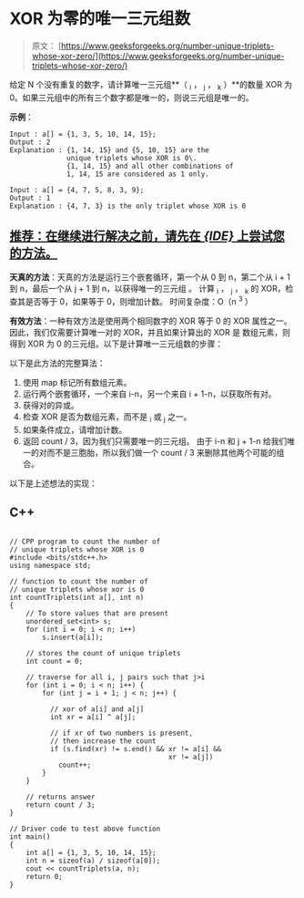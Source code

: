# XOR 为零的唯一三元组数

> 原文： [https://www.geeksforgeeks.org/number-unique-triplets-whose-xor-zero/](https://www.geeksforgeeks.org/number-unique-triplets-whose-xor-zero/)

给定 N 个没有重复的数字，请计算唯一三元组**（ <sub>i</sub> ， <sub>j</sub> ， <sub>k</sub> ）**的数量 XOR 为 0。如果三元组中的所有三个数字都是唯一的，则说三元组是唯一的。

**示例**：

```
Input : a[] = {1, 3, 5, 10, 14, 15};
Output : 2 
Explanation : {1, 14, 15} and {5, 10, 15} are the 
              unique triplets whose XOR is 0\. 
              {1, 14, 15} and all other combinations of 
              1, 14, 15 are considered as 1 only.

Input : a[] = {4, 7, 5, 8, 3, 9};
Output : 1
Explanation : {4, 7, 3} is the only triplet whose XOR is 0 

```

## [推荐：在继续进行解决之前，请先在 ***<u>{IDE}</u>*** 上尝试您的方法。](https://ide.geeksforgeeks.org/)

**天真的方法**：天真的方法是运行三个嵌套循环，第一个从 0 到 n，第二个从 i + 1 到 n，最后一个从 j + 1 到 n，以获得唯一的三元组 。 计算 <sub>i</sub> ， <sub>j</sub> ， <sub>k</sub> 的 XOR，检查其是否等于 0，如果等于 0，则增加计数。
时间复杂度：O（n <sup>3</sup> ）

**有效方法**：一种有效方法是使用两个相同数字的 XOR 等于 0 的 XOR 属性之一。因此，我们仅需要计算唯一对的 XOR，并且如果计算出的 XOR 是 数组元素，则得到 XOR 为 0 的三元组。以下是计算唯一三元组数的步骤：

以下是此方法的完整算法：

1.  使用 map 标记所有数组元素。
2.  运行两个嵌套循环，一个来自 i-n，另一个来自 i + 1-n，以获取所有对。
3.  获得对的异或。
4.  检查 XOR 是否为数组元素，而不是 <sub>i</sub> 或 <sub>j</sub> 之一。
5.  如果条件成立，请增加计数。
6.  返回 count / 3，因为我们只需要唯一的三元组。 由于 i-n 和 j + 1-n 给我们唯一的对而不是三胞胎，所以我们做一个 count / 3 来删除其他两个可能的组合。

以下是上述想法的实现：

## C++ 

```

// CPP program to count the number of 
// unique triplets whose XOR is 0 
#include <bits/stdc++.h> 
using namespace std; 

// function to count the number of  
// unique triplets whose xor is 0 
int countTriplets(int a[], int n)  
{ 
    // To store values that are present 
    unordered_set<int> s; 
    for (int i = 0; i < n; i++) 
        s.insert(a[i]); 

    // stores the count of unique triplets 
    int count = 0; 

    // traverse for all i, j pairs such that j>i 
    for (int i = 0; i < n; i++) { 
        for (int j = i + 1; j < n; j++) { 

          // xor of a[i] and a[j] 
          int xr = a[i] ^ a[j]; 

          // if xr of two numbers is present,  
          // then increase the count 
          if (s.find(xr) != s.end() && xr != a[i] &&  
                                       xr != a[j]) 
            count++; 
        } 
    } 

    // returns answer 
    return count / 3; 
} 

// Driver code to test above function 
int main()  
{ 
    int a[] = {1, 3, 5, 10, 14, 15}; 
    int n = sizeof(a) / sizeof(a[0]);    
    cout << countTriplets(a, n);     
    return 0; 
} 

```